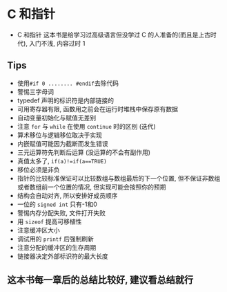 # C 和指针

- C 和指针 这本书是给学习过高级语言但没学过 C 的人准备的(而且是上古时代), 入门不浅, 内容过时 1

## Tips

- 使用`#if 0 ........ #endif`去除代码
- 警惕三字母词
- typedef 声明的标识符是内部链接的
- 可用寄存器有限, 函数用之前会在运行时堆栈中保存原有数据
- 自动变量初始化与赋值无差别
- 注意 `for` 与 `while` 在使用 `continue` 时的区别 (迭代)
- 算术移位与逻辑移位取决于实现
- 内嵌赋值可能因为截断而发生错误
- 三元运算符先判断后运算 (没运算的不会有副作用)
- 真值太多了, `if(a)!=if(a==TRUE)`
- 移位必须是非负
- 指针的比较标准保证可以比较数组与数组最后的下一个位置, 但不保证非数组或者数组前一个位置的情况, 但实现可能会按照你的预期
- 结构会自动对齐, 所以安排好成员顺序
- 一位的 `signed int` 只有-1和0
- 警惕内存分配失败, 文件打开失败
- 用 `sizeof` 提高可移植性
- 注意缓冲区大小
- 调试用的 `printf` 后强制刷新
- 注意分配的缓冲区的生存周期
- 链接器决定外部标识符的最大长度

## 这本书每一章后的总结比较好, 建议看总结就行
